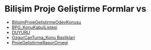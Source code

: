 # Bilişim Proje Geliştirme Formlar vs

<!--Index-->

- [BilisimProjeGelistirmeOdevKonusu](./Bili%C5%9Fim%20Proje%20Geli%C5%9Ftirme%20Formlar%20vs/BilisimProjeGelistirmeOdevKonusu.pdf)
- [BPG_KonuKabulListesi](./Bili%C5%9Fim%20Proje%20Geli%C5%9Ftirme%20Formlar%20vs/BPG_KonuKabulListesi.pdf)
- [DUYURU](./Bili%C5%9Fim%20Proje%20Geli%C5%9Ftirme%20Formlar%20vs/DUYURU.pdf)
- [OzgurCanTurna_Konu Basliklari](./Bili%C5%9Fim%20Proje%20Geli%C5%9Ftirme%20Formlar%20vs/OzgurCanTurna_Konu%20Basliklari.pdf)
- [ProjeGelistirmeRaporOrnegi](./Bili%C5%9Fim%20Proje%20Geli%C5%9Ftirme%20Formlar%20vs/ProjeGelistirmeRaporOrnegi.pdf)

<!--Index-->
